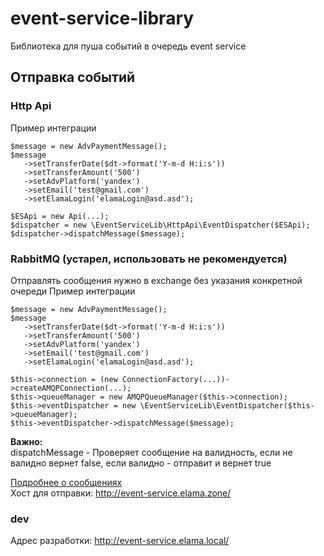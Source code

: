 # event-service-library
Библиотека для пуша событий в очередь event service

## Отправка событий

### Http Api
Пример интеграции
```
$message = new AdvPaymentMessage();
$message  
   ->setTransferDate($dt->format('Y-m-d H:i:s'))  
   ->setTransferAmount('500')  
   ->setAdvPlatform('yandex')  
   ->setEmail('test@gmail.com')  
   ->setElamaLogin('elamaLogin@asd.asd');  

$ESApi = new Api(...);
$dispatcher = new \EventServiceLib\HttpApi\EventDispatcher($ESApi);
$dispatcher->dispatchMessage($message);
```

### RabbitMQ (устарел, использовать не рекомендуется)

Отправлять сообщения нужно в exchange без указания конкретной очереди
Пример интеграции
```
$message = new AdvPaymentMessage();
$message  
   ->setTransferDate($dt->format('Y-m-d H:i:s'))  
   ->setTransferAmount('500')  
   ->setAdvPlatform('yandex')  
   ->setEmail('test@gmail.com')  
   ->setElamaLogin('elamaLogin@asd.asd');  

$this->connection = (new ConnectionFactory(...))->createAMQPConnection(...);  
$this->queueManager = new AMQPQueueManager($this->connection);  
$this->eventDispatcher = new \EventServiceLib\EventDispatcher($this->queueManager);  
$this->eventDispatcher->dispatchMessage($message);
```

**Важно:**  
dispatchMessage - Проверяет сообщение на валидность, если не валидно вернет false, если валидно - отправит и вернет true   
   
[Подробнее о сообщениях](https://confluence.elama.zone/pages/viewpage.action?pageId=7275195)  
Хост для отправки: http://event-service.elama.zone/

### dev
Адрес разработки: http://event-service.elama.local/